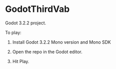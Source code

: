 # GodotThirdVab

Godot 3.2.2 project.

To play:

1. Install Godot 3.2.2 Mono version and Mono SDK

2. Open the repo in the Godot editor.

3. Hit Play.
